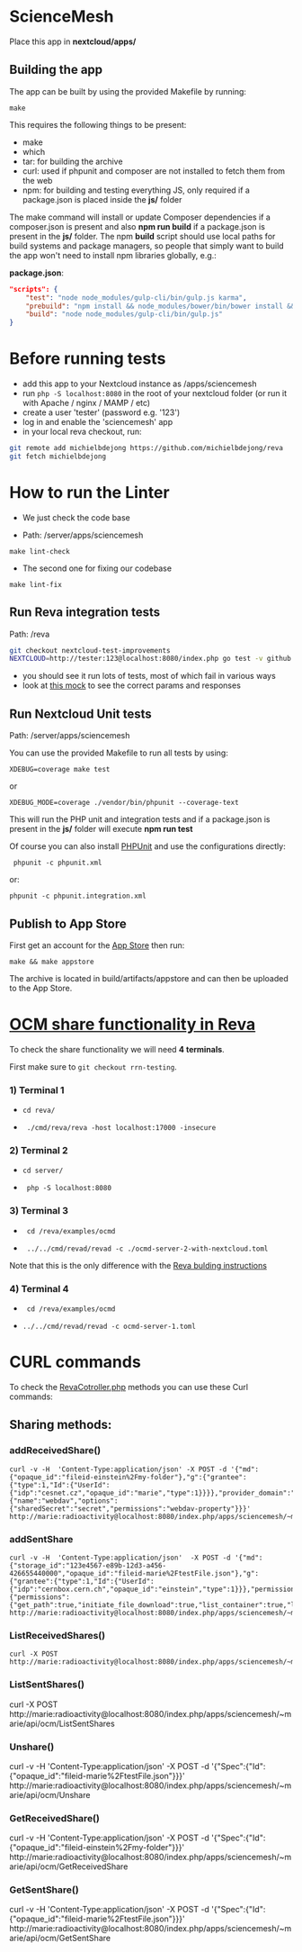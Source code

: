 # ScienceMesh
Place this app in **nextcloud/apps/**

## Building the app

The app can be built by using the provided Makefile by running:

    make

This requires the following things to be present:
* make
* which
* tar: for building the archive
* curl: used if phpunit and composer are not installed to fetch them from the web
* npm: for building and testing everything JS, only required if a package.json is placed inside the **js/** folder

The make command will install or update Composer dependencies if a composer.json is present and also **npm run build** if a package.json is present in the **js/** folder. The npm **build** script should use local paths for build systems and package managers, so people that simply want to build the app won't need to install npm libraries globally, e.g.:

**package.json**:
```json
"scripts": {
    "test": "node node_modules/gulp-cli/bin/gulp.js karma",
    "prebuild": "npm install && node_modules/bower/bin/bower install && node_modules/bower/bin/bower update",
    "build": "node node_modules/gulp-cli/bin/gulp.js"
}
```
# Before running tests 

* add this app to your Nextcloud instance as /apps/sciencemesh
* run `php -S localhost:8080` in the root of your nextcloud folder (or run it with Apache / nginx / MAMP / etc)
* create a user 'tester' (password e.g. '123')
* log in and enable the 'sciencemesh' app
* in your local reva checkout, run:
```sh
git remote add michielbdejong https://github.com/michielbdejong/reva
git fetch michielbdejong
```

# How to run the Linter

* We just check the code base

* Path: /server/apps/sciencemesh

```
make lint-check
```

* The second one for fixing our codebase

```
make lint-fix
```

## Run Reva integration tests

Path: /reva
```sh
git checkout nextcloud-test-improvements
NEXTCLOUD=http://tester:123@localhost:8080/index.php go test -v github.com/cs3org/reva/pkg/storage/fs/nextcloud/...
```
* you should see it run lots of tests, most of which fail in various ways
* look at [this mock](https://github.com/cs3org/reva/blob/de30aee/pkg/storage/fs/nextcloud/nextcloud_server_mock.go#L140-L169) to see the correct params and responses

## Run Nextcloud Unit tests

Path: /server/apps/sciencemesh

You can use the provided Makefile to run all tests by using:

   ```
   XDEBUG=coverage make test
   ```
   or 
   ```
   XDEBUG_MODE=coverage ./vendor/bin/phpunit --coverage-text
   ```
   
This will run the PHP unit and integration tests and if a package.json is present in the **js/** folder will execute **npm run test**

Of course you can also install [PHPUnit](http://phpunit.de/getting-started.html) and use the configurations directly:

     phpunit -c phpunit.xml

or:

    phpunit -c phpunit.integration.xml

## Publish to App Store

First get an account for the [App Store](http://apps.nextcloud.com/) then run:

    make && make appstore

The archive is located in build/artifacts/appstore and can then be uploaded to the App Store.

# [OCM share functionality in Reva](https://reva.link/docs/tutorials/share-tutorial)

To check the share functionality we will need **4 terminals**.

First make sure to `git checkout rrn-testing`.

### 1) Terminal 1 

* `cd reva/`

* ` ./cmd/reva/reva -host localhost:17000 -insecure`

### 2)  Terminal 2 

 * `cd server/`
 
 * ` php -S localhost:8080`

### 3) Terminal 3 

* ` cd /reva/examples/ocmd`

* ` ../../cmd/revad/revad -c ./ocmd-server-2-with-nextcloud.toml`

Note that this is the only difference with the [Reva bulding instructions](https://reva.link/docs/tutorials/share-tutorial/#3-run-reva)

### 4)  Terminal 4 

* ` cd /reva/examples/ocmd`

* `../../cmd/revad/revad -c ocmd-server-1.toml`

# CURL commands

To check the [RevaCotroller.php](https://github.com/pondersource/nc-sciencemesh/blob/6215c61/lib/Controller/RevaController.php) methods you can use these Curl commands:

## Sharing methods: 

### addReceivedShare()

    curl -v -H  'Content-Type:application/json' -X POST -d '{"md":{"opaque_id":"fileid-einstein%2Fmy-folder"},"g":{"grantee":{"type":1,"Id":{"UserId":{"idp":"cesnet.cz","opaque_id":"marie","type":1}}}},"provider_domain":"cern.ch","resource_type":"file","provider_id":2,"protocol":{"name":"webdav","options":{"sharedSecret":"secret","permissions":"webdav-property"}}}' http://marie:radioactivity@localhost:8080/index.php/apps/sciencemesh/~marie/api/ocm/addReceivedShare


### addSentShare
 
    curl -v -H  'Content-Type:application/json'  -X POST -d '{"md":{"storage_id":"123e4567-e89b-12d3-a456-426655440000","opaque_id":"fileid-marie%2FtestFile.json"},"g":{"grantee":{"type":1,"Id":{"UserId":{"idp":"cernbox.cern.ch","opaque_id":"einstein","type":1}}},"permissions":{"permissions":{"get_path":true,"initiate_file_download":true,"list_container":true,"list_file_versions":true,"stat":true}}}}'  http://marie:radioactivity@localhost:8080/index.php/apps/sciencemesh/~marie/api/ocm/addSentShare
       
### ListReceivedShares()

    curl -X POST http://marie:radioactivity@localhost:8080/index.php/apps/sciencemesh/~marie/api/ocm/ListReceivedShares
    
### ListSentShares()
  
  curl -X POST http://marie:radioactivity@localhost:8080/index.php/apps/sciencemesh/~marie/api/ocm/ListSentShares
   
### Unshare()


curl -v -H  'Content-Type:application/json' -X POST -d  '{"Spec":{"Id":{"opaque_id":"fileid-marie%2FtestFile.json"}}}' http://marie:radioactivity@localhost:8080/index.php/apps/sciencemesh/~marie/api/ocm/Unshare

### GetReceivedShare()

curl -v -H  'Content-Type:application/json' -X POST -d  '{"Spec":{"Id":{"opaque_id":"fileid-einstein%2Fmy-folder"}}}' http://marie:radioactivity@localhost:8080/index.php/apps/sciencemesh/~marie/api/ocm/GetReceivedShare


### GetSentShare()

curl -v -H  'Content-Type:application/json' -X POST -d  '{"Spec":{"Id":{"opaque_id":"fileid-marie%2FtestFile.json"}}}' http://marie:radioactivity@localhost:8080/index.php/apps/sciencemesh/~marie/api/ocm/GetSentShare


